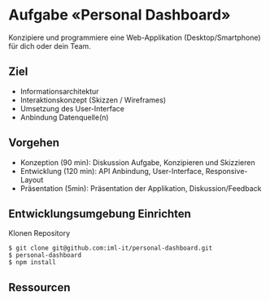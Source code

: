 # Aufgabe «Personal Dashboard»
Konzipiere und programmiere eine Web-Applikation (Desktop/Smartphone) für dich oder dein Team.

## Ziel
* Informationsarchitektur
* Interaktionskonzept (Skizzen / Wireframes)
* Umsetzung des User-Interface
* Anbindung Datenquelle(n)

## Vorgehen
* Konzeption (90 min): Diskussion Aufgabe, Konzipieren und Skizzieren
* Entwicklung (120 min): API Anbindung, User-Interface, Responsive-Layout
* Präsentation (5min): Präsentation der Applikation, Diskussion/Feedback

## Entwicklungsumgebung Einrichten

Klonen Repository
```shell
$ git clone git@github.com:iml-it/personal-dashboard.git
$ personal-dashboard
$ npm install
```

## Ressourcen
